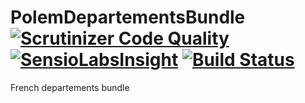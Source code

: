 # PolemDepartementsBundle [![Scrutinizer Code Quality](https://scrutinizer-ci.com/g/polem/PolemDepartementsBundle/badges/quality-score.png?s=603c99397ac6adc8465f54dbca67135a1386c3fb)](https://scrutinizer-ci.com/g/polem/PolemDepartementsBundle/) [![SensioLabsInsight](https://insight.sensiolabs.com/projects/590e28d6-504b-413e-95a2-445422ca0e7d/mini.png)](https://insight.sensiolabs.com/projects/590e28d6-504b-413e-95a2-445422ca0e7d) [![Build Status](https://travis-ci.org/polem/departements-bundle.svg?branch=master)](https://travis-ci.org/polem/departements-bundle)

French departements bundle
